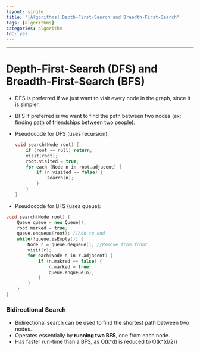 ```yaml
---
layout: single
title: "[Algorithms] Depth-First-Search and Breadth-First-Search"
tags: [algorithms]
categories: algorithm
toc: yes
---
```



---

# Depth-First-Search (DFS) and Breadth-First-Search (BFS)

- DFS is preferred if we just want to visit every node in the graph, since it is simpler. 

- BFS if preferred is we want to find the path between two nodes (ex: finding path of friendships between two people).

- Pseudocode for DFS (uses recursion): 

  ```c++
  void search(Node root) {
      if (root == null) return;
      visit(root);
      root.visited = true;
      for each (Node n in root.adjacent) {
          if (n.visited == false) {
              search(n);
          }
      }
  }
  ```

  

- Pseudocode for BFS (uses queue):

```c++
void search(Node root) {
    Queue queue = new Queue();
    root.marked = true;
    queue.enqueue(root); //Add to end
    while(!queue.isEmpty()) {
        Node r = queue.dequeue(); //Remove from front
        visit(r);
        for each(Node n in r.adjacent) {
            if (n.makred == false) {
                n.marked = true;
                queue.enqueue(n);
            }
        }
    }
}
```

### Bidirectional Search

- Bidirectional search can be used to find the shortest path between two nodes. 
- Operates essentially by **running two BFS**, one from each node.
- Has faster run-time than a BFS, as O(k^d) is reduced to O(k^(d/2))
